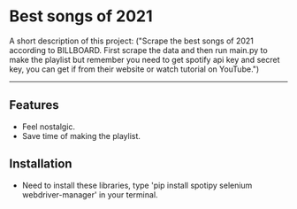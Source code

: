 # Best songs of 2021

A short description of this project:
    ("Scrape the best songs of 2021 according to BILLBOARD. First scrape the data and then run main.py to make the playlist but remember you need to get spotify api key and secret key, you can get if from their website or watch tutorial on YouTube.")

---

##  Features

- Feel nostalgic.
- Save time of making the playlist.

##  Installation

- Need to install these libraries, type 'pip install spotipy selenium webdriver-manager' in your terminal.